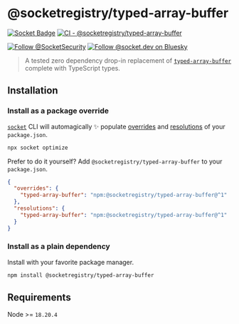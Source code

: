 # @socketregistry/typed-array-buffer

[![Socket Badge](https://socket.dev/api/badge/npm/package/@socketregistry/typed-array-buffer)](https://socket.dev/npm/package/@socketregistry/typed-array-buffer)
[![CI - @socketregistry/typed-array-buffer](https://github.com/SocketDev/socket-registry/actions/workflows/ci.yml/badge.svg)](https://github.com/SocketDev/socket-registry/actions/workflows/ci.yml)

[![Follow @SocketSecurity](https://img.shields.io/twitter/follow/SocketSecurity?style=social)](https://twitter.com/SocketSecurity)
[![Follow @socket.dev on Bluesky](https://img.shields.io/badge/Follow-@socket.dev-1DA1F2?style=social&logo=bluesky)](https://bsky.app/profile/socket.dev)

> A tested zero dependency drop-in replacement of
> [`typed-array-buffer`](https://socket.dev/npm/package/typed-array-buffer)
> complete with TypeScript types.

## Installation

### Install as a package override

[`socket`](https://socket.dev/npm/package/socket) CLI will automagically ✨
populate
[overrides](https://docs.npmjs.com/cli/v9/configuring-npm/package-json#overrides)
and [resolutions](https://yarnpkg.com/configuration/manifest#resolutions) of
your `package.json`.

```sh
npx socket optimize
```

Prefer to do it yourself? Add `@socketregistry/typed-array-buffer` to your
`package.json`.

```json
{
  "overrides": {
    "typed-array-buffer": "npm:@socketregistry/typed-array-buffer@^1"
  },
  "resolutions": {
    "typed-array-buffer": "npm:@socketregistry/typed-array-buffer@^1"
  }
}
```

### Install as a plain dependency

Install with your favorite package manager.

```sh
npm install @socketregistry/typed-array-buffer
```

## Requirements

Node >= `18.20.4`
